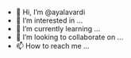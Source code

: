 - 👋 Hi, I’m @ayalavardi
- 👀 I’m interested in ...
- 🌱 I’m currently learning ...
- 💞️ I’m looking to collaborate on ...
- 📫 How to reach me ...

<!---
ayalavardi/ayalavardi is a ✨ special ✨ repository because its `README.md` (this file) appears on your GitHub profile.
You can click the Preview link to take a look at your changes.
--->
